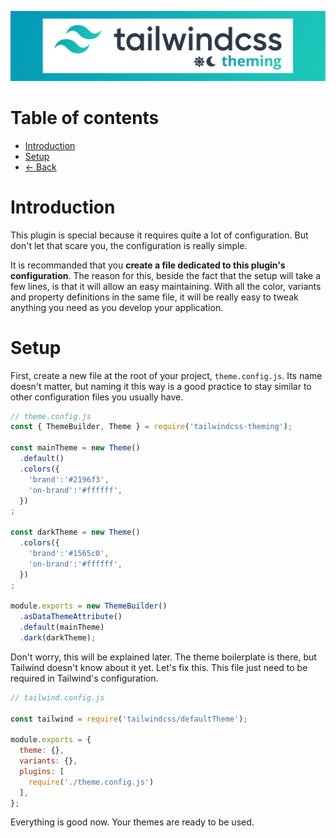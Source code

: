 <p align="center">
  <img alt="I'm not a designer leave me alone I know this banner suck" src="assets/banner.jpg">
</p>

# Table of contents

- [Introduction](#introduction)
- [Setup](#setup)
- [← Back](../readme.md)

# Introduction

This plugin is special because it requires quite a lot of configuration. But don't let that scare you, the configuration is really simple. 

It is recommanded that you **create a file dedicated to this plugin's configuration**. The reason for this, beside the fact that the setup will take a few lines, is that it will allow an easy maintaining. With all the color, variants and property definitions in the same file, it will be really easy to tweak anything you need as you develop your application.

# Setup

First, create a new file at the root of your project, `theme.config.js`. Its name doesn't matter, but naming it this way is a good practice to stay similar to other configuration files you usually have.

```js
// theme.config.js
const { ThemeBuilder, Theme } = require('tailwindcss-theming');

const mainTheme = new Theme()
  .default()
  .colors({
    'brand':'#2196f3',
    'on-brand':'#ffffff',
  })
;

const darkTheme = new Theme()
  .colors({
    'brand':'#1565c0',
    'on-brand':'#ffffff',
  })
;

module.exports = new ThemeBuilder()
  .asDataThemeAttribute()
  .default(mainTheme)
  .dark(darkTheme);
```

Don't worry, this will be explained later. The theme boilerplate is there, but Tailwind doesn't know about it yet. Let's fix this. This file just need to be required in Tailwind's configuration.

```js
// tailwind.config.js

const tailwind = require('tailwindcss/defaultTheme');

module.exports = {
  theme: {},
  variants: {},
  plugins: [
    require('./theme.config.js')
  ],
};
```

Everything is good now. Your themes are ready to be used.
